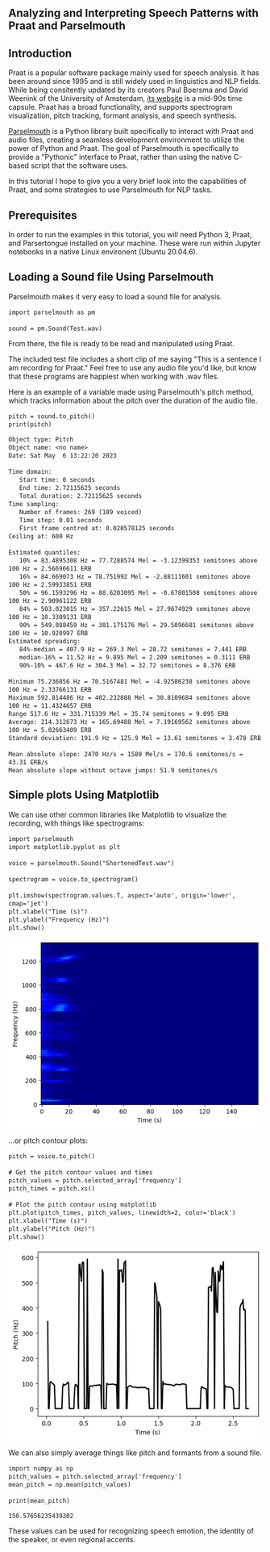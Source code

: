 ## Analyzing and Interpreting Speech Patterns with Praat and Parselmouth

## Introduction
Praat is a popular software package mainly used for speech analysis. It has been around since 1995 and is still widely used in linguistics and NLP fields. While being consitently updated by its creators Paul Boersma and David Weenink of the University of Amsterdam, [its website](https://www.fon.hum.uva.nl/praat/) is a mid-90s time capsule. Praat has a broad functionality, and supports spectrogram visualization, pitch tracking, formant analysis, and speech synthesis.

[Parselmouth](https://parselmouth.readthedocs.io/en/stable/) is a Python library built specifically to interact with Praat and audio files, creating a seamless development environment to utilize the power of Python and Praat. The goal of Parselmouth is specifically to provide a "Pythonic" interface to Praat, rather than using the native C-based script that the software uses. 

In this tutorial I hope to give you a very brief look into the capabilities of Praat, and some strategies to use Parselmouth for NLP tasks.

## Prerequisites
In order to run the examples in this tutorial, you will need Python 3, Praat, and Parsertongue installed on your machine. These were run within Jupyter notebooks in a native Linux environent (Ubuntu 20.04.6).

## Loading a Sound file Using Parselmouth
Parselmouth makes it very easy to load a sound file for analysis.

``` 
import parselmouth as pm

sound = pm.Sound(Test.wav) 
```
From there, the file is ready to be read and manipulated using Praat.

The included test file includes a short clip of me saying "This is a sentence I am recording for Praat." Feel free to use any audio file you'd like, but know that these programs are happiest when working with .wav files.

Here is an example of a variable made using Parselmouth's pitch method, which tracks information about the pitch over the duration of the audio file.
```
pitch = sound.to_pitch()
print(pitch)
```
```
Object type: Pitch
Object name: <no name>
Date: Sat May  6 13:22:20 2023

Time domain:
   Start time: 0 seconds
   End time: 2.72115625 seconds
   Total duration: 2.72115625 seconds
Time sampling:
   Number of frames: 269 (189 voiced)
   Time step: 0.01 seconds
   First frame centred at: 0.020578125 seconds
Ceiling at: 600 Hz

Estimated quantiles:
   10% = 83.4895308 Hz = 77.7288574 Mel = -3.12399353 semitones above 100 Hz = 2.56696611 ERB
   16% = 84.669073 Hz = 78.751992 Mel = -2.88111601 semitones above 100 Hz = 2.59933851 ERB
   50% = 96.1593296 Hz = 88.6203095 Mel = -0.67801508 semitones above 100 Hz = 2.90961122 ERB
   84% = 503.023015 Hz = 357.22615 Mel = 27.9674929 semitones above 100 Hz = 10.3309131 ERB
   90% = 549.888459 Hz = 381.175176 Mel = 29.5096681 semitones above 100 Hz = 10.920997 ERB
Estimated spreading:
   84%-median = 407.9 Hz = 269.3 Mel = 28.72 semitones = 7.441 ERB
   median-16% = 11.52 Hz = 9.895 Mel = 2.209 semitones = 0.3111 ERB
   90%-10% = 467.6 Hz = 304.3 Mel = 32.72 semitones = 8.376 ERB

Minimum 75.236856 Hz = 70.5167481 Mel = -4.92586238 semitones above 100 Hz = 2.33766131 ERB
Maximum 592.814486 Hz = 402.232088 Mel = 30.8109684 semitones above 100 Hz = 11.4324657 ERB
Range 517.6 Hz = 331.715339 Mel = 35.74 semitones = 9.095 ERB
Average: 214.312673 Hz = 165.69488 Mel = 7.19169562 semitones above 100 Hz = 5.02663409 ERB
Standard deviation: 191.9 Hz = 125.9 Mel = 13.61 semitones = 3.478 ERB

Mean absolute slope: 2470 Hz/s = 1580 Mel/s = 170.6 semitones/s = 43.31 ERB/s
Mean absolute slope without octave jumps: 51.9 semitones/s
```
## Simple plots Using Matplotlib

We can use other common libraries like Matplotlib to visualize the recording, with things like spectrograms:
```
import parselmouth
import matplotlib.pyplot as plt

voice = parselmouth.Sound("ShortenedTest.wav")

spectrogram = voice.to_spectrogram()

plt.imshow(spectrogram.values.T, aspect='auto', origin='lower', cmap='jet')
plt.xlabel("Time (s)")
plt.ylabel("Frequency (Hz)")
plt.show()
```
![Output](https://raw.githubusercontent.com/vinicelli/vinicelli.github.io/main/Spectrogram.png)

...or pitch contour plots:
```
pitch = voice.to_pitch()

# Get the pitch contour values and times
pitch_values = pitch.selected_array['frequency']
pitch_times = pitch.xs()

# Plot the pitch contour using matplotlib
plt.plot(pitch_times, pitch_values, linewidth=2, color='black')
plt.xlabel("Time (s)")
plt.ylabel("Pitch (Hz)")
plt.show()
```
![Output](https://raw.githubusercontent.com/vinicelli/vinicelli.github.io/main/Pitch_Contour.png)

We can also simply average things like pitch and formants from a sound file. 
```
import numpy as np
pitch_values = pitch.selected_array['frequency']
mean_pitch = np.mean(pitch_values)

print(mean_pitch)
```
```
150.57656235439302
```
These values can be used for recognizing speech emotion, the identity of the speaker, or even regional accents.

 

